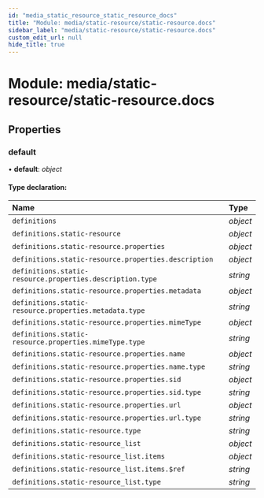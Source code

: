 ```yaml
---
id: "media_static_resource_static_resource_docs"
title: "Module: media/static-resource/static-resource.docs"
sidebar_label: "media/static-resource/static-resource.docs"
custom_edit_url: null
hide_title: true
---
```


# Module: media/static-resource/static-resource.docs

## Properties

### default

• **default**: *object*

#### Type declaration:

| Name | Type |
| :------ | :------ |
| `definitions` | *object* |
| `definitions.static-resource` | *object* |
| `definitions.static-resource.properties` | *object* |
| `definitions.static-resource.properties.description` | *object* |
| `definitions.static-resource.properties.description.type` | *string* |
| `definitions.static-resource.properties.metadata` | *object* |
| `definitions.static-resource.properties.metadata.type` | *string* |
| `definitions.static-resource.properties.mimeType` | *object* |
| `definitions.static-resource.properties.mimeType.type` | *string* |
| `definitions.static-resource.properties.name` | *object* |
| `definitions.static-resource.properties.name.type` | *string* |
| `definitions.static-resource.properties.sid` | *object* |
| `definitions.static-resource.properties.sid.type` | *string* |
| `definitions.static-resource.properties.url` | *object* |
| `definitions.static-resource.properties.url.type` | *string* |
| `definitions.static-resource.type` | *string* |
| `definitions.static-resource_list` | *object* |
| `definitions.static-resource_list.items` | *object* |
| `definitions.static-resource_list.items.$ref` | *string* |
| `definitions.static-resource_list.type` | *string* |
